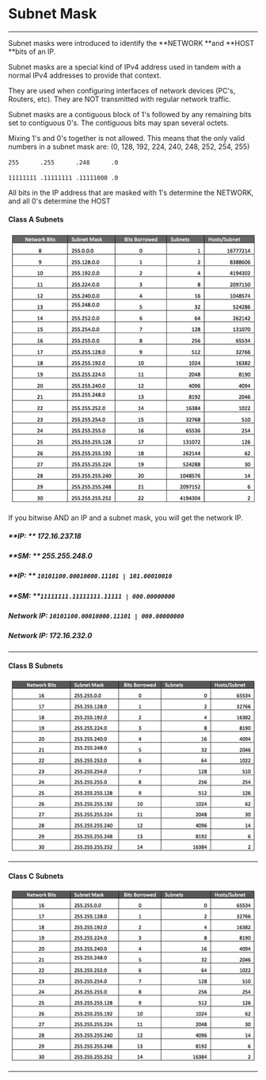 # Subnet Mask

---

Subnet masks were introduced to identify the **NETWORK **and **HOST **bits of an IP.

Subnet masks are a special kind of IPv4 address used in tandem with a normal IPv4 addresses to provide that context.

They are used when configuring interfaces of network devices \(PC's, Routers, etc\). They are NOT transmitted with regular network traffic.

Subnet masks are a contiguous block of 1's followed by any remaining bits set to contiguous 0's. The contiguous bits may span several octets.

Mixing 1's and 0's together is not allowed. This means that the only valid numbers in a subnet mask are: \(0, 128, 192, 224, 240, 248, 252, 254, 255\)

`255      .255      .248      .0`

`11111111 .11111111 .11111000 .0`

All bits in the IP address that are masked with 1's determine the NETWORK, and all 0's determine the HOST

#### Class A Subnets

![](/assets/subnet.png)

If you bitwise AND an IP and a subnet mask, you will get the network IP.

##### **IP: **   172.16.237.18

##### **SM: **  255.255.248.0

##### **IP:  **              `10101100.00010000.11101 | 101.00010010`

##### **SM:              **`11111111.11111111.11111 | 000.00000000`

##### **Network IP:** `10101100.00010000.11101 | 000.00000000`

##### Network IP: 172.16.232.0

---

#### Class B Subnets

![](/assets/subnetB.png)

---

#### Class C Subnets

![](/assets/subnetC.png)

---



